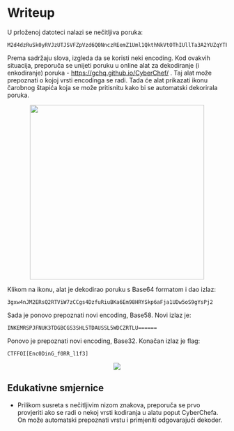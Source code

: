 # Writeup

U prloženoj datoteci nalazi se nečitljiva poruka:
```
M2d4dzRuSk0yRVJzUTJSVFZpVzd6Q0NnczREemZ1Uml1QkthNkVtOThIUllTa3A2YUZqYTFVRHc1b1M5Z1lzUGoy
```

Prema sadržaju slova, izgleda da se koristi neki encoding.
Kod ovakvih situacija, preporuča se unijeti poruku u online alat za dekodiranje (i enkodiranje) poruka - https://gchq.github.io/CyberChef/ .
Taj alat može prepoznati o kojoj vrsti encodinga se radi. Tada će alat prikazati ikonu čarobnog štapića koja se može pritisnitu kako bi se automatski dekorirala poruka.

<p align="center">
 <a href="https://github.com/user-attachments/assets/6559fc0f-5e84-47e1-bf63-93cc18b2fdf2?raw=true" target="_blank">
  <img src="https://github.com/user-attachments/assets/6559fc0f-5e84-47e1-bf63-93cc18b2fdf2" width="400"/>
  <a/>
<p/>

Klikom na ikonu, alat je dekodirao poruku s Base64 formatom i dao izlaz:

```
3gxw4nJM2ERsQ2RTViW7zCCgs4DzfuRiuBKa6Em98HRYSkp6aFja1UDw5oS9gYsPj2
```

Sada je ponovo prepoznati novi encoding, Base58. 
Novi izlaz je:

```
INKEMRSPJFNUK3TDGBCGS3SHL5TDAUSSL5WDCZRTLU======
```

Ponovo je prepoznati novi encoding, Base32.
Konačan izlaz je flag:

```
CTFFOI[Enc0DinG_f0RR_l1f3]
```

<p align="center">
 <a href="https://github.com/user-attachments/assets/4e565867-6c1a-44a7-be93-cf70fad9a923?raw=true" target="_blank">
  <img src="https://github.com/user-attachments/assets/4e565867-6c1a-44a7-be93-cf70fad9a923"/>
  <a/>
<p/>


## Edukativne smjernice
- Prilikom susreta s nečitljivim nizom znakova, preporuča se prvo provjeriti ako se radi o nekoj vrsti kodiranja u alatu poput CyberChefa. On može automatski prepoznati vrstu i primjeniti odgovarajući dekoder.
